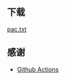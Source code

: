 ## 下载

<a href="https://raw.githubusercontent.com/brinkqiang/dmpac-auto-gen/master/pac.txt" download>pac.txt</a>

## 感谢

- [Github Actions](https://github.com/features/actions)
